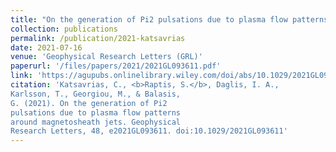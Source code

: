 ```yaml
---
title: "On the generation of Pi2 pulsations due to plasma flow patterns around magnetosheath jets"
collection: publications
permalink: /publication/2021-katsavrias
date: 2021-07-16
venue: 'Geophysical Research Letters (GRL)'
paperurl: '/files/papers/2021/2021GL093611.pdf'
link: 'https://agupubs.onlinelibrary.wiley.com/doi/abs/10.1029/2021GL093611'
citation: 'Katsavrias, C., <b>Raptis, S.</b>, Daglis, I. A.,
Karlsson, T., Georgiou, M., & Balasis,
G. (2021). On the generation of Pi2
pulsations due to plasma flow patterns
around magnetosheath jets. Geophysical
Research Letters, 48, e2021GL093611. doi:10.1029/2021GL093611'
---
```

